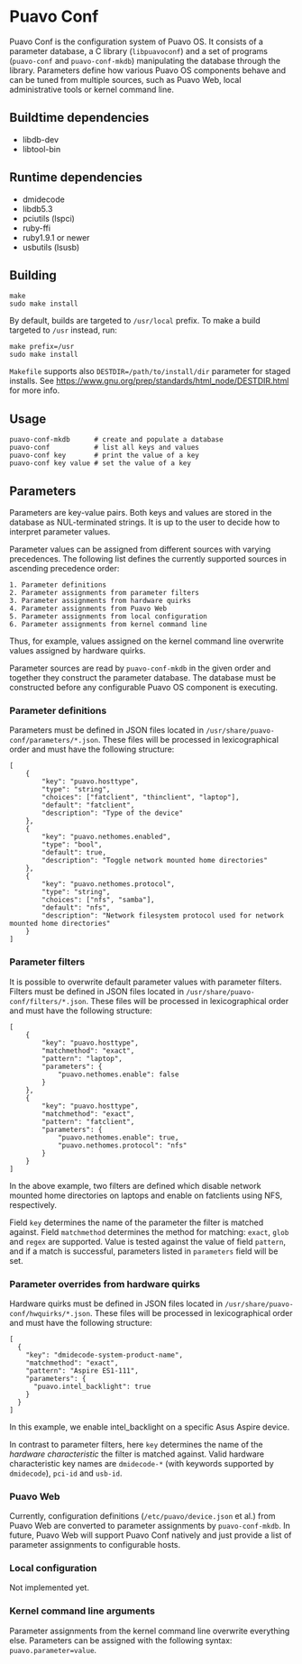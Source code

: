 # Puavo Conf

Puavo Conf is the configuration system of Puavo OS. It consists of a
parameter database, a C library (`libpuavoconf`) and a set of programs
(`puavo-conf` and `puavo-conf-mkdb`) manipulating the database through
the library. Parameters define how various Puavo OS components behave
and can be tuned from multiple sources, such as Puavo Web, local
administrative tools or kernel command line.

## Buildtime dependencies

- libdb-dev
- libtool-bin

## Runtime dependencies

- dmidecode
- libdb5.3
- pciutils (lspci)
- ruby-ffi
- ruby1.9.1 or newer
- usbutils (lsusb)

## Building

    make
    sudo make install

By default, builds are targeted to `/usr/local` prefix. To make a build
targeted to `/usr` instead, run:

    make prefix=/usr
    sudo make install

`Makefile` supports also `DESTDIR=/path/to/install/dir` parameter for
staged installs. See
https://www.gnu.org/prep/standards/html_node/DESTDIR.html for more info.

## Usage

    puavo-conf-mkdb      # create and populate a database
    puavo-conf           # list all keys and values
    puavo-conf key       # print the value of a key
    puavo-conf key value # set the value of a key

## Parameters

Parameters are key-value pairs. Both keys and values are stored in the
database as NUL-terminated strings. It is up to the user to decide how
to interpret parameter values.

Parameter values can be assigned from different sources with varying
precedences. The following list defines the currently supported sources
in ascending precedence order:

    1. Parameter definitions
    2. Parameter assignments from parameter filters
    3. Parameter assignments from hardware quirks
    4. Parameter assignments from Puavo Web
    5. Parameter assignments from local configuration
    6. Parameter assignments from kernel command line

Thus, for example, values assigned on the kernel command line overwrite
values assigned by hardware quirks.

Parameter sources are read by `puavo-conf-mkdb` in the given order and
together they construct the parameter database. The database must be
constructed before any configurable Puavo OS component is executing.

### Parameter definitions

Parameters must be defined in JSON files located in
`/usr/share/puavo-conf/parameters/*.json`. These files will be processed
in lexicographical order and must have the following structure:

    [
        {
            "key": "puavo.hosttype",
            "type": "string",
            "choices": ["fatclient", "thinclient", "laptop"],
            "default": "fatclient",
            "description": "Type of the device"
        },
        {
            "key": "puavo.nethomes.enabled",
            "type": "bool",
            "default": true,
            "description": "Toggle network mounted home directories"
        },
        {
            "key": "puavo.nethomes.protocol",
            "type": "string",
            "choices": ["nfs", "samba"],
            "default": "nfs",
            "description": "Network filesystem protocol used for network mounted home directories"
        }
    ]

### Parameter filters

It is possible to overwrite default parameter values with parameter
filters. Filters must be defined in JSON files located in
`/usr/share/puavo-conf/filters/*.json`. These files will be processed in
lexicographical order and must have the following structure:

    [
        {
            "key": "puavo.hosttype",
            "matchmethod": "exact",
            "pattern": "laptop",
            "parameters": {
                "puavo.nethomes.enable": false
            }
        },
        {
            "key": "puavo.hosttype",
            "matchmethod": "exact",
            "pattern": "fatclient",
            "parameters": {
                "puavo.nethomes.enable": true,
                "puavo.nethomes.protocol": "nfs"
            }
        }
    ]

In the above example, two filters are defined which disable network
mounted home directories on laptops and enable on fatclients using NFS,
respectively.

Field `key` determines the name of the parameter the filter is matched
against. Field `matchmethod` determines the method for matching:
`exact`, `glob` and `regex` are supported. Value is tested against the
value of field `pattern`, and if a match is successful, parameters
listed in `parameters` field will be set.

### Parameter overrides from hardware quirks

Hardware quirks must be defined in JSON files located in
`/usr/share/puavo-conf/hwquirks/*.json`. These files will be processed
in lexicographical order and must have the following structure:

    [
      {
        "key": "dmidecode-system-product-name",
        "matchmethod": "exact",
        "pattern": "Aspire ES1-111",
        "parameters": {
          "puavo.intel_backlight": true
        }
      }
    ]

In this example, we enable intel_backlight on a specific Asus Aspire
device.

In contrast to parameter filters, here `key` determines the name of the
*hardware characteristic* the filter is matched against. Valid hardware
characteristic key names are `dmidecode-*` (with keywords supported by
`dmidecode`), `pci-id` and `usb-id`.

### Puavo Web

Currently, configuration definitions (`/etc/puavo/device.json` et al.)
from Puavo Web are converted to parameter assignments by
`puavo-conf-mkdb`. In future, Puavo Web will support Puavo Conf natively
and just provide a list of parameter assignments to configurable hosts.

### Local configuration

Not implemented yet.

### Kernel command line arguments

Parameter assignments from the kernel command line overwrite everything
else. Parameters can be assigned with the following syntax:
`puavo.parameter=value`.
